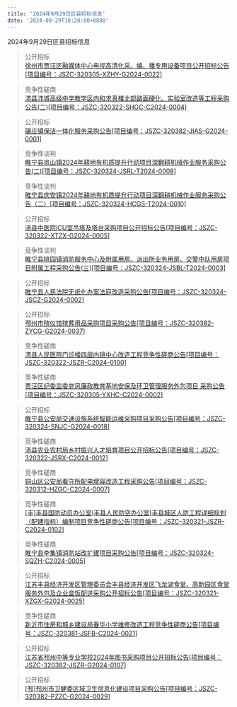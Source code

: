 ```yaml
---
title: '2024年9月29日区县招标信息'
date: '2024-09-29T18:20:00+0800'
---
```

2024年9月29日区县招标信息
<!--more-->
>公开招标<br>
>[徐州市贾汪区融媒体中心电视高清化采、编、播专用设备项目公开招标公告[项目编号：JSZC-320305-XZHY-G2024-0022]](http://czj.xz.gov.cn/Home/HomeDetails?type=0&articleid=11c95f89-618e-4611-a7d1-f18f417af66b)

>竞争性磋商<br>
>[沛县沛城高级中学教学区内和求真楼北部路面硬化、实验室改造等工程采购公告(二)[项目编号：JSZC-320322-SHGC-C2024-0004]](http://czj.xz.gov.cn/Home/HomeDetails?type=0&articleid=706f43b3-b6f2-45f2-88b9-0327d3cb35a5)

>公开招标<br>
>[碾庄镇保洁一体化服务采购公告[项目编号：JSZC-320382-JIAS-G2024-0001]](http://czj.xz.gov.cn/Home/HomeDetails?type=0&articleid=9c0a24b2-9bb8-4dcb-b0bd-ca126a1bad2e)

>竞争性谈判<br>
>[睢宁县岚山镇2024年耕地有机质提升行动项目深翻耕机械作业服务采购公告(二)[项目编号：JSZC-320324-JSRL-T2024-0008]](http://czj.xz.gov.cn/Home/HomeDetails?type=0&articleid=e63b79a5-6d60-4fbd-b8f8-1c7133d6f29b)

>竞争性谈判<br>
>[睢宁县庆安镇2024年耕地有机质提升行动项目深翻耕机械作业服务采购公告（二）[项目编号：JSZC-320324-HCGS-T2024-0010]](http://czj.xz.gov.cn/Home/HomeDetails?type=0&articleid=a1633f4d-7623-44f8-ad5d-d6a190d971d2)

>公开招标<br>
>[沛县中医院ICU室吊塔及塔台采购项目公开招标公告[项目编号：JSZC-320322-XTZX-G2024-0005]](http://czj.xz.gov.cn/Home/HomeDetails?type=0&articleid=dc492687-efcf-4834-bd2a-d8a24602e8a1)

>竞争性谈判<br>
>[睢宁县桃园镇消防服务中心及附属用房、派出所业务用房、交警中队用房项目附属工程采购公告(三)[项目编号：JSZC-320324-JSBL-T2024-0003]](http://czj.xz.gov.cn/Home/HomeDetails?type=0&articleid=91561888-51b8-48da-bc46-b047bbd222c8)

>公开招标<br>
>[睢宁县人民法院无纸化办案法庭改造采购公告[项目编号：JSZC-320324-JSCZ-G2024-0002]](http://czj.xz.gov.cn/Home/HomeDetails?type=0&articleid=768bba63-e9f6-42e8-87f7-55cc80677585)

>公开招标<br>
>[邳州市殡仪馆殡葬用品采购项目采购公告[项目编号：JSZC-320382-ZYCG-G2024-0037]](http://czj.xz.gov.cn/Home/HomeDetails?type=0&articleid=e0b16470-858a-4759-a242-2c9507ff09b8)

>竞争性磋商<br>
>[沛县人民医院门诊楼四层内镜中心改造工程竞争性磋商公告[项目编号：JSZC-320322-JSZR-C2024-0100]](http://czj.xz.gov.cn/Home/HomeDetails?type=0&articleid=f5636a80-8161-4590-99bf-8ed614da885f)

>竞争性磋商<br>
>[贾汪区纪委监委党风廉政教育基地安保及环卫管理服务外包项目 采购公告[项目编号：JSZC-320305-YXHC-C2024-0002]](http://czj.xz.gov.cn/Home/HomeDetails?type=0&articleid=5fb483dc-80cb-46d3-8255-1efd2148c5d6)

>公开招标<br>
>[睢宁县公安局交通设施系统智能运维采购项目采购公告[项目编号：JSZC-320324-SNJC-G2024-0018]](http://czj.xz.gov.cn/Home/HomeDetails?type=0&articleid=bf1c4fc0-c456-4d1a-b4bb-6840e9ad29ad)

>竞争性磋商<br>
>[沛县农业农村局乡村振兴人才培育项目公开招标公告[项目编号：JSZC-320322-JSRX-C2024-0012]](http://czj.xz.gov.cn/Home/HomeDetails?type=0&articleid=f4c7fc01-1647-4423-94f5-b2968762387d)

>竞争性磋商<br>
>[铜山区公安局看守所配电增容改造工程采购公告[项目编号：JSZC-320312-HZGC-C2024-0007]](http://czj.xz.gov.cn/Home/HomeDetails?type=0&articleid=df829282-e3cd-45b9-9dce-262633f66be6)

>竞争性磋商<br>
>[[丰]丰县国防动员办公室(丰县人民防空办公室)丰县城区人防工程详细规划（配建指标）编制项目竞争性磋商公告[项目编号：JSZC-320321-JSZR-C2024-0102]](http://czj.xz.gov.cn/Home/HomeDetails?type=0&articleid=1fe80876-0513-452c-bd54-6d1065c4fdb6)

>竞争性磋商<br>
>[睢宁县李集镇消防站改扩建项目采购公告[项目编号：JSZC-320324-SQZH-C2024-0005]](http://czj.xz.gov.cn/Home/HomeDetails?type=0&articleid=2d970271-6725-472c-aecb-3ddc939ccbcf)

>公开招标<br>
>[江苏丰县经济开发区管理委员会丰县经济开发区飞龙湖食堂、高新园区食堂服务外包及企业盒饭配送采购公开招标公告[项目编号：JSZC-320321-XZGX-G2024-0025]](http://czj.xz.gov.cn/Home/HomeDetails?type=0&articleid=ad2eeefe-2e33-4f64-a058-86909b2e6c1c)

>竞争性磋商<br>
>[新沂市住房和城乡建设局春华小学维修改造工程竞争性磋商公告[项目编号：JSZC-320381-JSFB-C2024-0021]](http://czj.xz.gov.cn/Home/HomeDetails?type=0&articleid=9e505f15-df87-4920-a80a-7c4e9ba8f253)

>公开招标<br>
>[江苏省邳州中等专业学校2024年图书采购项目公开招标公告[项目编号：JSZC-320382-JSZR-G2024-0107]](http://czj.xz.gov.cn/Home/HomeDetails?type=0&articleid=8a8b35bd-e230-486d-bdfb-391b87d5e6bc)

>公开招标<br>
>[[邳]邳州市卫健委区域卫生信息化建设项目采购公告[项目编号：JSZC-320382-PZZC-G2024-0029]](http://czj.xz.gov.cn/Home/HomeDetails?type=0&articleid=4e2e91e4-8b1f-4a6a-9290-e3a30fc4ba78)

